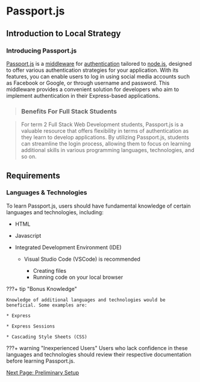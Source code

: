 # Passport.js
<!-- Main Heading
Brief overview
Subheadings as necessary
Graphics
Sep blocks instruction steps
Notes cautions and warnings as needed
Conclusion -->

## Introduction to Local Strategy
<!-- What is passport.js -->

### Introducing Passport.js

[Passport.js](./glossary.md#passportjs) is a [middleware](./glossary.md#middleware) for [authentication](./glossary.md#authentication) tailored to [node.js](./glossary.md#nodejs), designed to offer various authentication strategies for your application. With its features, you can enable users to log in using social media accounts such as Facebook or Google, or through username and password. This middleware provides a convenient solution for developers who aim to implement authentication in their Express-based applications.

>### Benefits For Full Stack Students

>For term 2 Full Stack Web Development students, Passport.js is a valuable resource that offers flexibility in terms of authentication as they learn to develop applications. By utilizing Passport.js, students can streamline the login process, allowing them to focus on learning additional skills in various programming languages, technologies, and so on.

## Requirements

### Languages & Technologies

To learn Passport.js, users should have fundamental knowledge of certain languages and technologies, including:

* HTML

* Javascript

* Integrated Development Environment (IDE)

  * Visual Studio Code (VSCode) is recommended

    * Creating files
    * Running code on your local browser


???+ tip "Bonus Knowledge"

    Knowledge of additional languages and technologies would be beneficial. Some examples are:

    * Express

    * Express Sessions

    * Cascading Style Sheets (CSS)

???+ warning "Inexperienced Users"
    Users who lack confidence in these languages and technologies should review their respective documentation before learning Passport.js.

<!-- ### [Passport.js](https://www.passportjs.org/)

![Passport Local](https://res.cloudinary.com/practicaldev/image/fetch/s--kyypBiVD--/c_imagga_scale,f_auto,fl_progressive,h_420,q_auto,w_1000/<https://dev-to-uploads.s3.amazonaws.com/i/9ngdmhfexbyafu2p5cll.png)> -->

[Next Page: Preliminary Setup](/preliminary)
